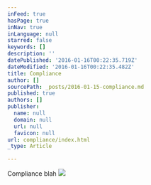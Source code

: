 ```yaml
---
inFeed: true
hasPage: true
inNav: true
inLanguage: null
starred: false
keywords: []
description: ''
datePublished: '2016-01-16T00:22:35.719Z'
dateModified: '2016-01-16T00:22:35.482Z'
title: Compliance
author: []
sourcePath: _posts/2016-01-15-compliance.md
published: true
authors: []
publisher:
  name: null
  domain: null
  url: null
  favicon: null
url: compliance/index.html
_type: Article

---
```

Compliance blah
![](https://the-grid-user-content.s3-us-west-2.amazonaws.com/8cf1af9d-5395-4bb9-acd7-111f42fa04c1.png)